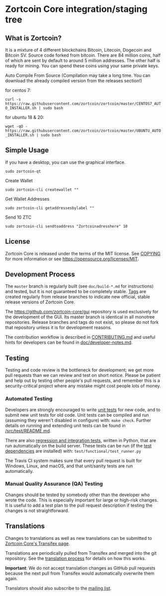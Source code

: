 Zortcoin Core integration/staging tree
=====================================



What is Zortcoin?
----------------

It is a mixture of 4 different blockchains Bitcoin, Litecoin, Dogecoin and Bitcoin SV. Source code forked from bitcoin. There are 84 million coins, half of which are sent by default to around 5 million addresses. The other half is ready for mining. You can spend these coins using your same private keys.




Auto Compile From Source
(Compilation may take a long time. You can download the already compiled version from the releases section!)

for centos 7:

`curl -s https://raw.githubusercontent.com/zortcoin/zortcoin/master/CENTOS7_AUTO_INSTALLER.sh | sudo bash`

for ubuntu 18 & 20:

`wget -qO - https://raw.githubusercontent.com/zortcoin/zortcoin/master/UBUNTU_AUTO_INSTALLER.sh | sudo bash`


Simple Usage
----------------

If you have a desktop, you can use the graphical interface.

`sudo zortcoin-qt`


Create Wallet

`sudo zortcoin-cli createwallet ""`

Get Wallet Addresses

`sudo zortcoin-cli getaddressesbylabel ""`

Send 10 ZTC

`sudo zortcoin-cli sendtoaddress "Zortcoinadresshere" 10`


License
-------

Zortcoin Core is released under the terms of the MIT license. See [COPYING](COPYING) for more
information or see https://opensource.org/licenses/MIT.

Development Process
-------------------

The `master` branch is regularly built (see `doc/build-*.md` for instructions) and tested, but it is not guaranteed to be
completely stable. [Tags](https://github.com/zortcoin/zortcoin/tags) are created
regularly from release branches to indicate new official, stable release versions of Zortcoin Core.

The https://github.com/zortcoin-core/gui repository is used exclusively for the
development of the GUI. Its master branch is identical in all monotree
repositories. Release branches and tags do not exist, so please do not fork
that repository unless it is for development reasons.

The contribution workflow is described in [CONTRIBUTING.md](CONTRIBUTING.md)
and useful hints for developers can be found in [doc/developer-notes.md](doc/developer-notes.md).

Testing
-------

Testing and code review is the bottleneck for development; we get more pull
requests than we can review and test on short notice. Please be patient and help out by testing
other people's pull requests, and remember this is a security-critical project where any mistake might cost people
lots of money.

### Automated Testing

Developers are strongly encouraged to write [unit tests](src/test/README.md) for new code, and to
submit new unit tests for old code. Unit tests can be compiled and run
(assuming they weren't disabled in configure) with: `make check`. Further details on running
and extending unit tests can be found in [/src/test/README.md](/src/test/README.md).

There are also [regression and integration tests](/test), written
in Python, that are run automatically on the build server.
These tests can be run (if the [test dependencies](/test) are installed) with: `test/functional/test_runner.py`

The Travis CI system makes sure that every pull request is built for Windows, Linux, and macOS, and that unit/sanity tests are run automatically.

### Manual Quality Assurance (QA) Testing

Changes should be tested by somebody other than the developer who wrote the
code. This is especially important for large or high-risk changes. It is useful
to add a test plan to the pull request description if testing the changes is
not straightforward.

Translations
------------

Changes to translations as well as new translations can be submitted to
[Zortcoin Core's Transifex page](https://www.transifex.com/zortcoin/zortcoin/).

Translations are periodically pulled from Transifex and merged into the git repository. See the
[translation process](doc/translation_process.md) for details on how this works.

**Important**: We do not accept translation changes as GitHub pull requests because the next
pull from Transifex would automatically overwrite them again.

Translators should also subscribe to the [mailing list](https://groups.google.com/forum/#!forum/zortcoin-translators).
